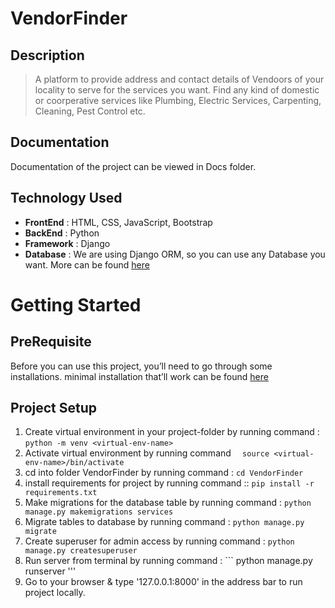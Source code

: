 # VendorFinder
## Description
> A platform to provide address and contact details of Vendoors of your locality to serve for the services you want. Find any kind of domestic or coorperative services like Plumbing, Electric Services, Carpenting, Cleaning, Pest Control etc.
## Documentation
Documentation of the project can be viewed in Docs folder.
## Technology Used
  * __FrontEnd__ : HTML, CSS, JavaScript, Bootstrap
  * __BackEnd__ : Python
  * __Framework__ : Django
  * __Database__ : We are using Django ORM, so you can use any Database you want. More can be found [here](https://docs.djangoproject.com/en/2.2/ref/databases/)
# Getting Started
## PreRequisite
Before you can use this project, you’ll need to go through some installations. minimal installation that’ll work can be found [here](https://docs.djangoproject.com/en/2.2/intro/install/)
## Project Setup
1. Create virtual environment in your project-folder by running command : ```python -m venv <virtual-env-name>  ```
2. Activate virtual environment by running command ```  source <virtual-env-name>/bin/activate```
3. cd into folder VendorFinder by running command : ```cd VendorFinder  ```
4. install requirements for project by running command :: ``` pip install -r requirements.txt ```  
5. Make migrations for the database table by running command : ```python manage.py makemigrations services  ```
6. Migrate tables to database by running command : ```python manage.py migrate  ```
6. Create superuser for admin access by running command : ```python manage.py createsuperuser  ```
7. Run server from terminal by running command : ``` python manage.py runserver '''
9. Go to your browser & type '127.0.0.1:8000' in the address bar to run project locally.
